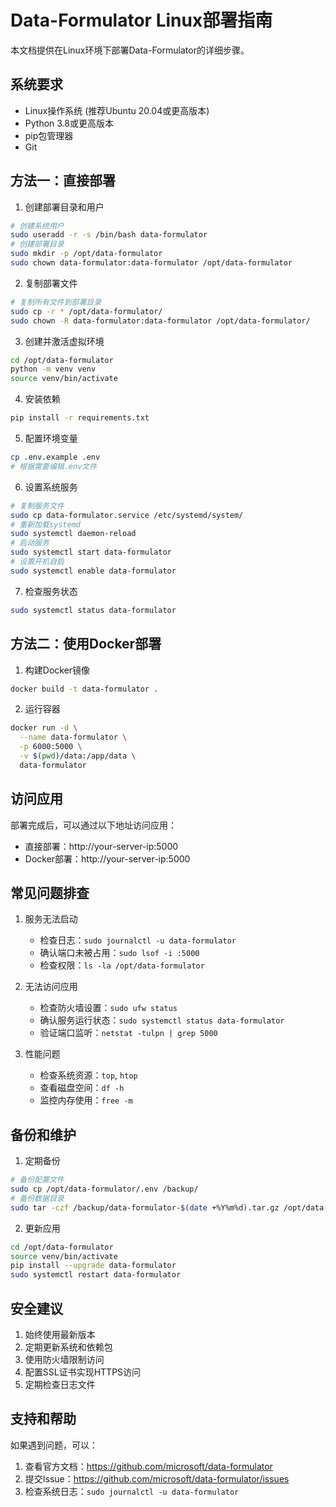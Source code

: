 # Data-Formulator Linux部署指南

本文档提供在Linux环境下部署Data-Formulator的详细步骤。

## 系统要求

- Linux操作系统 (推荐Ubuntu 20.04或更高版本)
- Python 3.8或更高版本
- pip包管理器
- Git

## 方法一：直接部署

1. 创建部署目录和用户
```bash
# 创建系统用户
sudo useradd -r -s /bin/bash data-formulator
# 创建部署目录
sudo mkdir -p /opt/data-formulator
sudo chown data-formulator:data-formulator /opt/data-formulator
```

2. 复制部署文件
```bash
# 复制所有文件到部署目录
sudo cp -r * /opt/data-formulator/
sudo chown -R data-formulator:data-formulator /opt/data-formulator/
```

3. 创建并激活虚拟环境
```bash
cd /opt/data-formulator
python -m venv venv
source venv/bin/activate
```

4. 安装依赖
```bash
pip install -r requirements.txt
```

5. 配置环境变量
```bash
cp .env.example .env
# 根据需要编辑.env文件
```

6. 设置系统服务
```bash
# 复制服务文件
sudo cp data-formulator.service /etc/systemd/system/
# 重新加载systemd
sudo systemctl daemon-reload
# 启动服务
sudo systemctl start data-formulator
# 设置开机自启
sudo systemctl enable data-formulator
```

7. 检查服务状态
```bash
sudo systemctl status data-formulator
```

## 方法二：使用Docker部署

1. 构建Docker镜像
```bash
docker build -t data-formulator .
```

2. 运行容器
```bash
docker run -d \
  --name data-formulator \
  -p 6000:5000 \
  -v $(pwd)/data:/app/data \
  data-formulator
```

## 访问应用

部署完成后，可以通过以下地址访问应用：
- 直接部署：http://your-server-ip:5000
- Docker部署：http://your-server-ip:5000

## 常见问题排查

1. 服务无法启动
   - 检查日志：`sudo journalctl -u data-formulator`
   - 确认端口未被占用：`sudo lsof -i :5000`
   - 检查权限：`ls -la /opt/data-formulator`

2. 无法访问应用
   - 检查防火墙设置：`sudo ufw status`
   - 确认服务运行状态：`sudo systemctl status data-formulator`
   - 验证端口监听：`netstat -tulpn | grep 5000`

3. 性能问题
   - 检查系统资源：`top`, `htop`
   - 查看磁盘空间：`df -h`
   - 监控内存使用：`free -m`

## 备份和维护

1. 定期备份
```bash
# 备份配置文件
sudo cp /opt/data-formulator/.env /backup/
# 备份数据目录
sudo tar -czf /backup/data-formulator-$(date +%Y%m%d).tar.gz /opt/data-formulator/data/
```

2. 更新应用
```bash
cd /opt/data-formulator
source venv/bin/activate
pip install --upgrade data-formulator
sudo systemctl restart data-formulator
```

## 安全建议

1. 始终使用最新版本
2. 定期更新系统和依赖包
3. 使用防火墙限制访问
4. 配置SSL证书实现HTTPS访问
5. 定期检查日志文件

## 支持和帮助

如果遇到问题，可以：
1. 查看官方文档：https://github.com/microsoft/data-formulator
2. 提交Issue：https://github.com/microsoft/data-formulator/issues
3. 检查系统日志：`sudo journalctl -u data-formulator`
